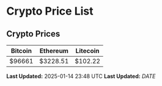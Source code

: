 # Crypto Price List

## Crypto Prices
| Bitcoin | Ethereum | Litecoin |
| ------- | -------- | -------- |
| $96661 | $3228.51 | $102.22 |
**Last Updated:** 2025-01-14 23:48 UTC
**Last Updated:** $DATE$

